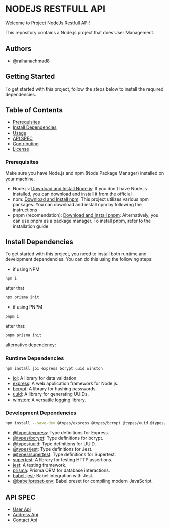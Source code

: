 # NODEJS RESTFULL API

Welcome to Project NodeJs Restfull API!

This repository contains a Node.js project that does User Management.

## Authors

- [@raihanachmad8](https://www.github.com/raihanachmad8)


## Getting Started

To get started with this project, follow the steps below to install the required dependencies.

## Table of Contents

- [Prerequisites](#prerequisites)
- [Install Dependencies](#install-dependencies)
- [Usage](#usage)
- [API SPEC](#api-spec)
- [Contributing](#contributing)
- [License](#license)

### Prerequisites

Make sure you have Node.js and npm (Node Package Manager) installed on your machine.

- Node.js: [Download and Install Node.js](https://nodejs.org/): If you don't have Node.js installed, you can download and install it from the official
- npm: [Download and Install npm](https://www.npmjs.com/get-npm): This project utilizes various npm packages. You can download and install npm by following the instructions
- pnpm (recomendation): [Download and Install pnpm](https://pnpm.io/id/installation): Alternatively, you can use pnpm as a package manager. To install pnpm, refer to the installation guide

## Install Dependencies

To get started with this project, you need to install both runtime and development dependencies. You can do this using the following steps:

- if using NPM
``` bash 
npm i

```
after that

```bash
npx prisma init
```
- if using PNPM
``` bash 
pnpm i
```
after that:
``` bash 
pnpm prisma init
```

alternative dependency: 

### Runtime Dependencies

``` bash
npm install joi express bcrypt uuid winston
```

- [joi](https://joi.dev/): A library for data validation.
- [express](https://expressjs.com/): A web application framework for Node.js.
- [bcrypt](https://www.npmjs.com/package/bcrypt): A library for hashing passwords.
- [uuid](https://www.npmjs.com/package/uuid): A library for generating UUIDs.
- [winston](https://www.npmjs.com/package/winston): A versatile logging library.

### Development Dependencies
``` bash
npm install --save-dev @types/express @types/bcrypt @types/uuid @types/jest @types/supertest supertest jest prisma babel-jest @babel/preset-env
```

- [@types/express](https://www.npmjs.com/package/@types/express): Type definitions for Express.
- [@types/bcrypt](https://www.npmjs.com/package/@types/bcrypt): Type definitions for bcrypt.
- [@types/uuid](https://www.npmjs.com/package/@types/uuid): Type definitions for UUID.
- [@types/jest](https://www.npmjs.com/package/@types/jest): Type definitions for Jest.
- [@types/supertest](https://www.npmjs.com/package/@types/supertest): Type definitions for Supertest.
- [supertest](https://www.npmjs.com/package/supertest): A library for testing HTTP assertions.
- [jest](https://jestjs.io/): A testing framework.
- [prisma](https://www.prisma.io/): Prisma ORM for database interactions.
- [babel-jest](https://babeljs.io/setup#installation): Babel integration with Jest.
- [@babel/preset-env](https://babeljs.io/docs/babel-preset-env): Babel preset for compiling modern JavaScript.


## API SPEC
- [User Api](https://github.com/raihanachmad8/learning_nodejs_restfull_api/blob/main/docs/API/User.md)
- [Address Api](https://github.com/raihanachmad8/learning_nodejs_restfull_api/blob/main/docs/API/Address.md)
- [Contact Api](https://github.com/raihanachmad8/learning_nodejs_restfull_api/blob/main/docs/API/Contact.md)